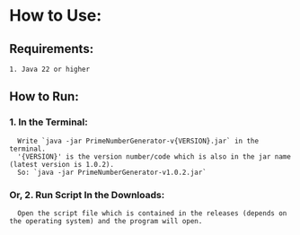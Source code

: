 # How to Use: 
  ## Requirements:
    1. Java 22 or higher
  ## How to Run:
  ### 1. In the Terminal:
      Write `java -jar PrimeNumberGenerator-v{VERSION}.jar` in the terminal.
      '{VERSION}' is the version number/code which is also in the jar name (latest version is 1.0.2).
      So: `java -jar PrimeNumberGenerator-v1.0.2.jar`
  ### Or, 2. Run Script In the Downloads:
      Open the script file which is contained in the releases (depends on the operating system) and the program will open.
